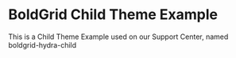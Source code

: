 # BoldGrid Child Theme Example
This is a Child Theme Example used on our Support Center, named boldgrid-hydra-child
